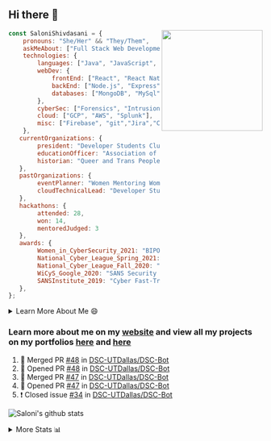 ## Hi there 👋

<img align='right' src="https://storage.googleapis.com/saloni-shivdasani-resume/Saloni.png" width="200">

```javascript
const SaloniShivdasani = {
    pronouns: "She/Her" && "They/Them",
    askMeAbout: ["Full Stack Web Development", "Cloud Computing", "Cyber Security"],
    technologies: {
        languages: ["Java", "JavaScript", "SQL", "Python", "C++", "BASH", "R"],
        webDev: {
            frontEnd: ["React", "React Native", "Electron"],
            backEnd: ["Node.js", "Express", "Flask"],
            databases: ["MongoDB", "MySql"],
        },
        cyberSec: ["Forensics", "Intrusion Detection", "Security Operations", "Network and Application Penetration Testing"],
        cloud: ["GCP", "AWS", "Splunk"],
        misc: ["Firebase", "git","Jira","Confluence"]
    },
   currentOrganizations: {
        president: "Developer Students Club, UTD",
        educationOfficer: "Association of Computer Machinery, UTD",
        historian: "Queer and Trans People of Color, UTD",
   },
   pastOrganizations: {
        eventPlanner: "Women Mentoring Women in Engineering, UTD",
        cloudTechnicalLead: "Developer Students Club, UTD",
   },
   hackathons: {
        attended: 28,
        won: 14,
        mentoredJudged: 3
   },
   awards: {
        Women_in_CyberSecurity_2021: "BIPOC Fellowship Award",
        National_Cyber_League_Spring_2021: "Gold Bracket Competitor - Top 15% nationally",
        National_Cyber_League_Fall_2020: "Gold Bracket Competitor - Top 15% nationally",
        WiCyS_Google_2020: "SANS Security Training Scholarship",
        SANSInstitute_2019: "Cyber Fast-Track Game Quarter-Finalist",
   },
};
```

<!--START_SECTION:table-->
<details>

<summary>Learn More About Me 😄 </summary>

I am a senior at The University of Texas at Dallas, and I am currently majoring in Software Engineering with a concentration in Information Assurance. I am interested and have experience in full stack development, cloud computing, and cybersecurity. I hope to find opportunities where I can gain exposure to algorithm and project design. My ultimate aim is to develop futuristic products for users because I am inspired by the impact of computing on society.

I have experience in full stack web development through my participation and awards in hackathons where I have learnt and used React, Node.js, Express, MongoDB, Flask, NLTK, and React Native along with GIT, GCP, and Firebase. Last semester, I was also responsible for backend development for a project at a local NGO where I created a REST API using Node.js, Express, MongoDB and SQL and hosted it on servers using GCP. 

From my coursework and local competitions, I have skills in algorithms and data structures in Java, database management using SQL and machine learning using Python and R. I have also been a quarter-finalist in a national cybersecurity completion hosted by the SANS institute.

I am also actively involved in campus organization where I am the cloud technical lead for Developer Student Club, Mentor and Education Officer for Association of Computing Machinery, event planner for Women Mentoring Women in Engineering and IT Committee member for IEEE.

</details>

<!--END_SECTION:table-->

### Learn more about me on my [website](https://www.saloni-shivdasani.codes) and view all my projects on my portfolios [here](https://www.saloni-shivdasani.codes/projects) and  [here](http://devpost.com/SaloniS)

<!--START_SECTION:activity-->
1. 🎉 Merged PR [#48](https://github.com/DSC-UTDallas/DSC-Bot/pull/48) in [DSC-UTDallas/DSC-Bot](https://github.com/DSC-UTDallas/DSC-Bot)
2. 💪 Opened PR [#48](https://github.com/DSC-UTDallas/DSC-Bot/pull/48) in [DSC-UTDallas/DSC-Bot](https://github.com/DSC-UTDallas/DSC-Bot)
3. 🎉 Merged PR [#47](https://github.com/DSC-UTDallas/DSC-Bot/pull/47) in [DSC-UTDallas/DSC-Bot](https://github.com/DSC-UTDallas/DSC-Bot)
4. 💪 Opened PR [#47](https://github.com/DSC-UTDallas/DSC-Bot/pull/47) in [DSC-UTDallas/DSC-Bot](https://github.com/DSC-UTDallas/DSC-Bot)
5. ❗️ Closed issue [#34](https://github.com/DSC-UTDallas/DSC-Bot/issues/34) in [DSC-UTDallas/DSC-Bot](https://github.com/DSC-UTDallas/DSC-Bot)
<!--END_SECTION:activity-->

![Saloni's github stats](https://github-readme-stats.vercel.app/api?username=SaloniSS)

<!--START_SECTION:table-->
<details>

<summary>More Stats 📊 </summary>

<!--START_SECTION:waka-->
![Lines of code](https://img.shields.io/badge/From%20Hello%20World%20I%27ve%20Written-1.3%20million%20lines%20of%20code-blue)

**🐱 My GitHub Data** 

> 🏆 417 Contributions in the Year 2021
 > 
> 📦 591.2 kB Used in GitHub's Storage 
 > 
> 💼 Opted to Hire
 > 
> 📜 28 Public Repositories 
 > 
> 🔑 23 Private Repositories  
 > 
**I'm a Night 🦉** 

```text
🌞 Morning    59 commits     ███░░░░░░░░░░░░░░░░░░░░░░   11.87% 
🌆 Daytime    146 commits    ███████░░░░░░░░░░░░░░░░░░   29.38% 
🌃 Evening    212 commits    ██████████░░░░░░░░░░░░░░░   42.66% 
🌙 Night      80 commits     ████░░░░░░░░░░░░░░░░░░░░░   16.1%

```
📅 **I'm Most Productive on Sunday** 

```text
Monday       111 commits    █████░░░░░░░░░░░░░░░░░░░░   22.33% 
Tuesday      83 commits     ████░░░░░░░░░░░░░░░░░░░░░   16.7% 
Wednesday    32 commits     █░░░░░░░░░░░░░░░░░░░░░░░░   6.44% 
Thursday     8 commits      ░░░░░░░░░░░░░░░░░░░░░░░░░   1.61% 
Friday       30 commits     █░░░░░░░░░░░░░░░░░░░░░░░░   6.04% 
Saturday     115 commits    █████░░░░░░░░░░░░░░░░░░░░   23.14% 
Sunday       118 commits    ██████░░░░░░░░░░░░░░░░░░░   23.74%

```


📊 **This Week I Spent My Time On** 

```text
⌚︎ Time Zone: America/Chicago

💬 Programming Languages: 
Other                    3 hrs 30 mins       █████████░░░░░░░░░░░░░░░░   38.46% 
JavaScript               3 hrs 8 mins        ████████░░░░░░░░░░░░░░░░░   34.52% 
EJS                      1 hr 23 mins        ███░░░░░░░░░░░░░░░░░░░░░░   15.25% 
Dart                     44 mins             ██░░░░░░░░░░░░░░░░░░░░░░░   8.22% 
YAML                     14 mins             ░░░░░░░░░░░░░░░░░░░░░░░░░   2.62%

```

**I Mostly Code in JavaScript** 

```text
JavaScript               23 repos            ███████████░░░░░░░░░░░░░░   45.1% 
Java                     9 repos             ████░░░░░░░░░░░░░░░░░░░░░   17.65% 
Python                   6 repos             ███░░░░░░░░░░░░░░░░░░░░░░   11.76% 
CSS                      3 repos             █░░░░░░░░░░░░░░░░░░░░░░░░   5.88% 
TypeScript               3 repos             █░░░░░░░░░░░░░░░░░░░░░░░░   5.88%

```



 Last Updated on 14/11/2021
<!--END_SECTION:waka-->

<!--END_SECTION:table-->

<!--
**SaloniSS/SaloniSS** is a ✨ _special_ ✨ repository because its `README.md` (this file) appears on your GitHub profile.

Here are some ideas to get you started:

- 🔭 I’m currently working on ...
- 🌱 I’m currently learning ...
- 👯 I’m looking to collaborate on ...
- 🤔 I’m looking for help with ...
- 💬 Ask me about ...
- 📫 How to reach me: ...
- 😄 Pronouns: ...
- ⚡ Fun fact: ...
-->
